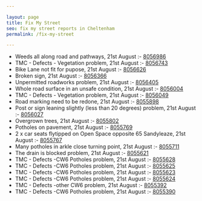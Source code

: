 ```yaml
---

layout: page
title: Fix My Street
seo: fix my street reports in Cheltenham
permalink: /fix-my-street

---
```


<!-- fix_marker starts -->

- Weeds all along road and pathways, 21st August :- [8056986](https://www.fixmystreet.com/report/8056986)
- TMC - Defects - Vegetation problem, 21st August :- [8056743](https://www.fixmystreet.com/report/8056743)
- Bike Lane not fit for pupose, 21st August :- [8056626](https://www.fixmystreet.com/report/8056626)
- Broken sign, 21st August :- [8056366](https://www.fixmystreet.com/report/8056366)
- Unpermitted roadworks problem, 21st August :- [8056405](https://www.fixmystreet.com/report/8056405)
- Whole road surface in an unsafe condition, 21st August :- [8056004](https://www.fixmystreet.com/report/8056004)
- TMC - Defects - Vegetation problem, 21st August :- [8056049](https://www.fixmystreet.com/report/8056049)
- Road marking need to be redone, 21st August :- [8055898](https://www.fixmystreet.com/report/8055898)
- Post or sign leaning slightly (less than 20 degrees) problem, 21st August :- [8056027](https://www.fixmystreet.com/report/8056027)
- Overgrown trees, 21st August :- [8055802](https://www.fixmystreet.com/report/8055802)
- Potholes on pavement, 21st August :- [8055769](https://www.fixmystreet.com/report/8055769)
- 2 x car seats flytipped on Open Space opposite 65 Sandyleaze, 21st August :- [8055767](https://www.fixmystreet.com/report/8055767)
- Many potholes in arkle close turning point, 21st August :- [8055711](https://www.fixmystreet.com/report/8055711)
- The drain is blocked problem, 21st August :- [8055621](https://www.fixmystreet.com/report/8055621)
- TMC - Defects -CW6 Potholes  problem, 21st August :- [8055628](https://www.fixmystreet.com/report/8055628)
- TMC - Defects -CW6 Potholes  problem, 21st August :- [8055625](https://www.fixmystreet.com/report/8055625)
- TMC - Defects -CW6 Potholes  problem, 21st August :- [8055623](https://www.fixmystreet.com/report/8055623)
- TMC - Defects -CW6 Potholes  problem, 21st August :- [8055624](https://www.fixmystreet.com/report/8055624)
- TMC - Defects -other CW6 problem, 21st August :- [8055392](https://www.fixmystreet.com/report/8055392)
- TMC - Defects -CW6 Potholes  problem, 21st August :- [8055390](https://www.fixmystreet.com/report/8055390)

<!-- fix_marker ends -->